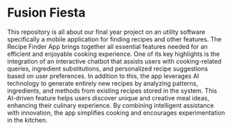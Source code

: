# Fusion Fiesta
This repository is all about our final year project on an utility software specifically a mobile application for finding recipes and other features.
The Recipe Finder App brings together all essential features needed for an efficient and enjoyable cooking experience. One of its key highlights is the integration of an interactive chatbot that assists users with cooking-related queries, ingredient substitutions, and personalized recipe suggestions based on user preferences. In addition to this, the app leverages AI technology to generate entirely new recipes by analyzing patterns, ingredients, and methods from existing recipes stored in the system. This AI-driven feature helps users discover unique and creative meal ideas, enhancing their culinary experience. By combining intelligent assistance with innovation, the app simplifies cooking and encourages experimentation in the kitchen.
